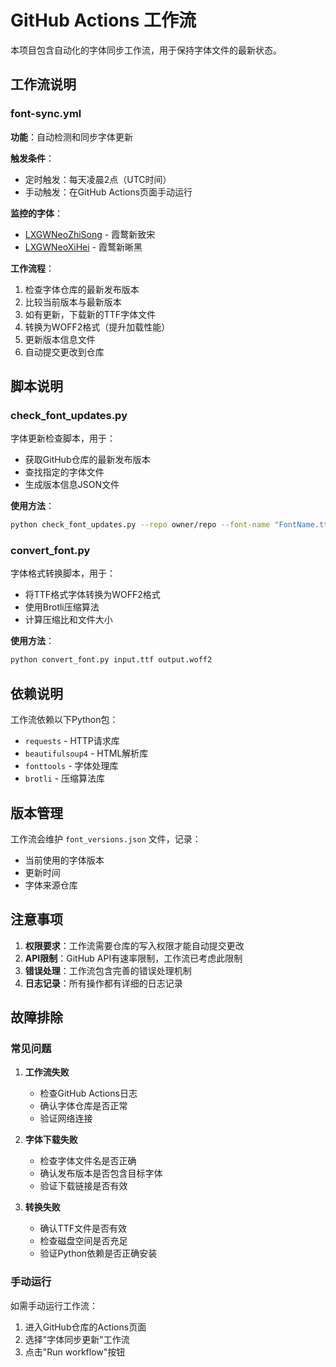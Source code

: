 # GitHub Actions 工作流

本项目包含自动化的字体同步工作流，用于保持字体文件的最新状态。

## 工作流说明

### font-sync.yml

**功能**：自动检测和同步字体更新

**触发条件**：
- 定时触发：每天凌晨2点（UTC时间）
- 手动触发：在GitHub Actions页面手动运行

**监控的字体**：
- [LXGWNeoZhiSong](https://github.com/lxgw/LxgwNeoZhiSong) - 霞鹜新致宋
- [LXGWNeoXiHei](https://github.com/lxgw/LxgwNeoXiHei) - 霞鹜新晰黑

**工作流程**：
1. 检查字体仓库的最新发布版本
2. 比较当前版本与最新版本
3. 如有更新，下载新的TTF字体文件
4. 转换为WOFF2格式（提升加载性能）
5. 更新版本信息文件
6. 自动提交更改到仓库

## 脚本说明

### check_font_updates.py

字体更新检查脚本，用于：
- 获取GitHub仓库的最新发布版本
- 查找指定的字体文件
- 生成版本信息JSON文件

**使用方法**：
```bash
python check_font_updates.py --repo owner/repo --font-name "FontName.ttf" --output-file output.json
```

### convert_font.py

字体格式转换脚本，用于：
- 将TTF格式字体转换为WOFF2格式
- 使用Brotli压缩算法
- 计算压缩比和文件大小

**使用方法**：
```bash
python convert_font.py input.ttf output.woff2
```

## 依赖说明

工作流依赖以下Python包：
- `requests` - HTTP请求库
- `beautifulsoup4` - HTML解析库
- `fonttools` - 字体处理库
- `brotli` - 压缩算法库

## 版本管理

工作流会维护 `font_versions.json` 文件，记录：
- 当前使用的字体版本
- 更新时间
- 字体来源仓库

## 注意事项

1. **权限要求**：工作流需要仓库的写入权限才能自动提交更改
2. **API限制**：GitHub API有速率限制，工作流已考虑此限制
3. **错误处理**：工作流包含完善的错误处理机制
4. **日志记录**：所有操作都有详细的日志记录

## 故障排除

### 常见问题

1. **工作流失败**
   - 检查GitHub Actions日志
   - 确认字体仓库是否正常
   - 验证网络连接

2. **字体下载失败**
   - 检查字体文件名是否正确
   - 确认发布版本是否包含目标字体
   - 验证下载链接是否有效

3. **转换失败**
   - 确认TTF文件是否有效
   - 检查磁盘空间是否充足
   - 验证Python依赖是否正确安装

### 手动运行

如需手动运行工作流：
1. 进入GitHub仓库的Actions页面
2. 选择"字体同步更新"工作流
3. 点击"Run workflow"按钮
